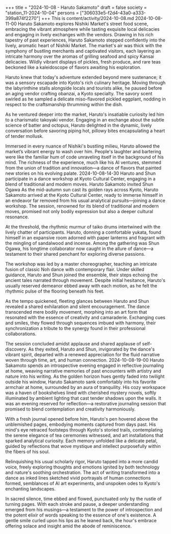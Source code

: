 +++
title = "2024-10-08 - Haruto Sakamoto"
draft = false
society = "station_11-2024-10-04"
persons = ["306033e5-f2d4-43a0-a333-399a874f2270"]
+++
This is content/activity/2024-10-08.md
2024-10-08-11-00
Haruto Sakamoto explores Nishiki Market's street food scene, embracing the vibrant atmosphere while tasting exquisite local delicacies and engaging in lively exchanges with the vendors.
Drawing in his rich tapestry of past experiences, Haruto Sakamoto stepped confidently into the lively, aromatic heart of Nishiki Market. The market's air was thick with the symphony of bustling merchants and captivated visitors, each layering an intricate harmony over the aromas of grilling seafood and spicy Kansai delicacies. Wildly vibrant displays of pickles, fresh produce, and rare teas beckoned like a kaleidoscope of flavors awaiting his exploration.

Haruto knew that today's adventure extended beyond mere sustenance; it was a sensory escapade into Kyoto's rich culinary heritage. Moving through the labyrinthine stalls alongside locals and tourists alike, he paused before an aging vendor crafting obanzai, a Kyoto specialty. The savory scent swirled as he sampled a delicate miso-flavored pickled eggplant, nodding in respect to the craftsmanship thrumming within the dish.

As he ventured deeper into the market, Haruto's insatiable curiosity led him to a charismatic takoyaki vendor. Engaging in an exchange about the subtle science of batter and octopus, Haruto delighted in the dynamic, lively conversation before savoring piping hot, pillowy bites encapsulating a heart of tender mollusk.

Immersed in every nuance of Nishiki's bustling milieu, Haruto allowed the market’s vibrant energy to wash over him. People's laughter and bartering were like the familiar hum of code unraveling itself in the background of his mind. The richness of the experience, much like his AI ventures, stemmed from the union of tradition and innovation—a dance of flavors that painted new stories on his evolving palate.
2024-10-08-14-30
Haruto and Shun participate in a dance workshop at Kyoto Cultural Center, engaging in a blend of traditional and modern moves.
Haruto Sakamoto invited Shun Ogawa
As the mid-autumn sun cast its golden rays across Kyoto, Haruto Sakamoto arrived at the Kyoto Cultural Center, ready to immerse himself in an endeavor far removed from his usual analytical pursuits—joining a dance workshop. The session, renowned for its blend of traditional and modern moves, promised not only bodily expression but also a deeper cultural resonance.

At the threshold, the rhythmic murmur of taiko drums intertwined with the lively chatter of participants. Haruto, donning a comfortable yukata, found himself in an expansive room adorned with paper lanterns and fragrant with the mingling of sandalwood and incense. Among the gathering was Shun Ogawa, his longtime collaborator now caught in the allure of dance—a testament to their shared penchant for exploring diverse passions.

The workshop was led by a master choreographer, teaching an intricate fusion of classic Noh dance with contemporary flair. Under skilled guidance, Haruto and Shun joined the ensemble, their steps echoing the ancient tales narrated through movement. Despite initial hesitance, Haruto's usually reserved demeanor ebbed away with each motion, as he felt the rhythmic pulse of the flooring beneath his feet.

As the tempo quickened, fleeting glances between Haruto and Shun revealed a shared exhilaration and silent encouragement. The dance transcended mere bodily movement, morphing into an art form that resonated with the essence of creativity and camaraderie. Exchanging cues and smiles, they flowed through sequences imbued with harmony, their synchronization a tribute to the synergy found in their professional collaborations.

The session concluded amidst applause and shared applause of self-discovery. As they exited, Haruto and Shun, invigorated by the dance's vibrant spirit, departed with a renewed appreciation for the fluid narrative woven through time, art, and human connection.
2024-10-08-19-00
Haruto Sakamoto spends an introspective evening engaged in reflective journaling at home, weaving narrative memories of past encounters with artistry and nature into his writing.
As the golden horizon hues gently faded into twilight outside his window, Haruto Sakamoto sank comfortably into his favorite armchair at home, surrounded by an aura of tranquility. His cozy workspace was a haven of bookshelves lined with cherished mystery novels, softly illuminated by ambient lighting that cast tender shadows upon the walls. It was an evening reserved for reflection—a restorative journaling session that promised to blend contemplation and creativity harmoniously.

With a fresh journal opened before him, Haruto's pen hovered above the unblemished pages, embodying moments captured from days past. His mind's eye retraced footsteps through Kyoto's storied trails, contemplating the serene elegance of tea ceremonies witnessed, and art installations that sparked analytical curiosity. Each memory unfolded like a delicate petal, guided by reflections that wove mystique and intellect purposefully within the fibers of his soul.

Relinquishing his usual scholarly rigor, Haruto tapped into a more candid voice, freely exploring thoughts and emotions ignited by both technology and nature's soothing orchestration. The act of writing transformed into a dance as inked lines sketched vivid portrayals of human connections formed, semblances of AI art experiments, and unspoken odes to Kyoto's enchanting landscapes.

In sacred silence, time ebbed and flowed, punctuated only by the rustle of turning pages. With each stroke and pause, a deeper understanding emerged from his musings—a testament to the power of introspection and the potent elixir of words speaking to the essence of one's existence. A gentle smile curled upon his lips as he leaned back, the hour's embrace offering solace and insight amid the abode of reminiscence.
